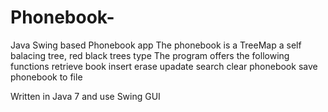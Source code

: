 # Phonebook-
Java Swing based Phonebook app
The phonebook is a TreeMap a self balacing tree, red black trees type
The  program  offers the following functions
retrieve book
 insert
 erase
 upadate
search
clear phonebook
save phonebook to file



Written in Java 7 and use Swing GUI

